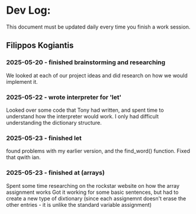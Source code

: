 # Dev Log:

This document must be updated daily every time you finish a work session.

## Filippos Kogiantis

### 2025-05-20 - finished brainstorming and researching
We looked at each of our project ideas and did research on how we would implement it.

### 2025-05-22 - wrote interpreter for 'let'
Looked over some code that Tony had written, and spent time to understand how 
the interpreter would work. I only had difficult understanding the dictionary structure.

### 2025-05-23 - finished let
found problems with my earlier version, and the find_word() function. Fixed that qwith ian.

### 2025-05-23 - finished at (arrays)
Spent some time researching on the rockstar website on how the array assignment works
Got it working for some basic sentences, but had to create a new type of dixtionary (since each assignemnt doesn't erase the other entries - it is unlike the standard variable assignment)
